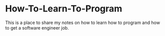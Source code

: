 # How-To-Learn-To-Program

This is a place to share my notes on how to learn how to program and how to get a software engineer job. 

